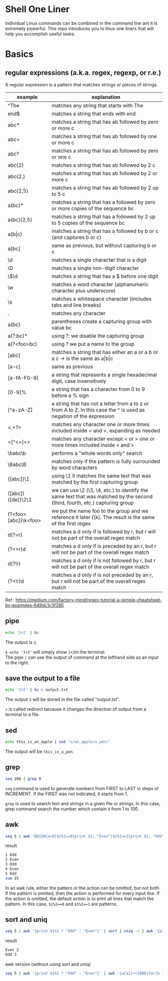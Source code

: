 # Shell One Liner

Individual Linux commands can be combined in the command line ant it is extremely powerful.  This repo introduces you to linux one liners that will help you accomplish useful tasks.


# Basics

## regular expressions (a.k.a. regex, regexp, or r.e.)

A regular expression is a pattern that matches strings or pieces of strings. 

| example | explanation |
| --- | --- |
| ^The   | matches any string that starts with The |
| end$　| matches a string that ends with end |
| abc* | matches a string that has ab followed by zero or more c |
| abc+ | matches a string that has ab followed by one or more c |
| abc? | matches a string that has ab followed by zero or one c |
| abc{2} | matches a string that has ab followed by 2 c |
| abc{2,} | matches a string that has ab followed by 2 or more c |
| abc{2,5} | matches a string that has ab followed by 2 up to 5 c |
| a(bc)* | matches a string that has a followed by zero or more copies of the sequence bc |
| a(bc){2,5} | matches a string that has a followed by 2 up to 5 copies of the sequence bc |
| a(b\|c) | matches a string that has a followed by b or c (and captures b or c) |
| a[bc]  | same as previous, but without capturing b or c |
| \d | matches a single character that is a digit |
|\D |  matches a single non-digit character |
|\\$\d  |  matches a string that has a $ before one digit|
| \w | matches a word character (alphanumeric character plus underscore) |
| \s | matches a whitespace character (includes tabs and line breaks) |
| . |  matches any character |
| a(bc) |  parentheses create a capturing group with value bc |
| a(?:bc)* | using ?: we disable the capturing group |
| a(?\<foo\>bc)| using ?<foo> we put a name to the group |
| [abc] | matches a string that has either an a or a b or a c \-\> is the same as a\|b\|c |
| [a-c] | same as previous |
| [a-fA-F0-9] | a string that represents a single hexadecimal digit, case insensitively |
| [0-9]%  | a string that has a character from 0 to 9 before a % sign |
| [^a-zA-Z] |  a string that has not a letter from a to z or from A to Z. In this case the ^ is used as negation of the expression |
|  <.+?>| matches any character one or more times included inside < and >, expanding as needed | 
|  <[^<>]+> | matches any character except < or > one or more times included inside < and > | 
| \babc\b |  performs a "whole words only" search| 
| \Babc\B |  matches only if the pattern is fully surrounded by word characters| 
| ([abc])\1 |  using \1 it matches the same text that was matched by the first capturing group | 
| ([abc])([de])\2\1 | we can use \2 (\3, \4, etc.) to identify the same text that was matched by the second (third, fourth, etc.) capturing group| 
| (?\<foo\>[abc])\k\<foo\>| we put the name foo to the group and we reference it later (\k<foo>). The result is the same of the first regex | 
| d(?=r) | matches a d only if is followed by r, but r will not be part of the overall regex match| 
| (?<=r)d |  matches a d only if is preceded by an r, but r will not be part of the overall regex match| 
| d(?!r) | matches a d only if is not followed by r, but r will not be part of the overall regex match | 
| (?<!r)d | matches a d only if is not preceded by an r, but r will not be part of the overall regex match| 
  
 Ref.:
 https://medium.com/factory-mind/regex-tutorial-a-simple-cheatsheet-by-examples-649dc1c3f285
  
## pipe

```bash
echo '1+2' | bc
```
The output is `3`.

`$ echo '1+2'` will simply show `1+2`in the terminal.<br>
The pipe `|` can use the output of command at the lefthand side as an input to the right.

## save the output to a file

```bash
echo '1+2' | bc > output.txt
```
The output `3` will be stored in the file called "output.txt".

`>` is called redirect because it changes the direction of output from a terminal to a file.

## sed
```bash
echo this_is_an_apple | sed 's/an_apple/a_pen/'
```
The output will be `this_is_a_pen`.

## grep
```bash
seq 100 | grep 0
```

`seq` command is used to generate numbers from FIRST to LAST in steps of INCREMENT.
If the FIRST was not indicated, it starts from 1.

`grep` is used to search text and strings in a given file or strings.
In this case, grep command search the number which contain `0` from 1 to 100.

## awk
  
```bash
seq 5 | awk 'BEGIN{a=0}$1%2==0{print $1, "Even"}$1%2==1{print $1, "Odd"}{a+=$1}END{print "sum",a}'
 ```

result
```bash
1 Odd
2 Even
3 Odd
4 Even
5 Odd
sum 15
```

In an awk rule, either the pattern or the action can be omitted, but not both. If the pattern is omitted, then the action is performed for every input line. If the action is omitted, the default action is to print all lines that match the pattern.
In this case, `$1%2==0` and `$1%2==1` are patterns.

## sort and uniq

```bash
seq 5 | awk '{print $1%2 ? "Odd" : "Even"}' | sort | uniq -c | awk '{print $2,$1}'
```
  
result
```bash
Even 2
Odd 3
```

  
awk version (without using sort and uniq)
```bash
seq 5 | awk '{print $1%2 ? "Odd" : "Even"}' | awk '{a[$1]++}END{for(k in a)print k, a[k]}'
```
